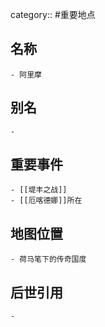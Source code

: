 category:: #重要地点
## 名称
	- 阿里摩
## 别名
	-
## 重要事件
	- [[堤丰之战]]
	- [[厄喀德娜]]所在
## 地图位置
	- 荷马笔下的传奇国度
## 后世引用
	-
